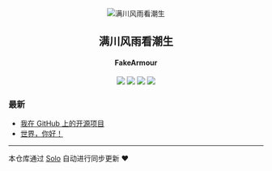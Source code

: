<p align="center"><img alt="满川风雨看潮生" src="https://mylib-1252731652.cos.ap-chengdu.myqcloud.com/63293446_p0.png"></p><h2 align="center">
满川风雨看潮生
</h2>

<h4 align="center">FakeArmour</h4>
<p align="center"><a title="满川风雨看潮生" target="_blank" href="https://github.com/godzhou/solo-blog"><img src="https://img.shields.io/github/last-commit/godzhou/solo-blog.svg?style=flat-square&color=FF9900"></a>
<a title="GitHub repo size in bytes" target="_blank" href="https://github.com/godzhou/solo-blog"><img src="https://img.shields.io/github/repo-size/godzhou/solo-blog.svg?style=flat-square"></a>
<a title="Solo Version" target="_blank" href="https://github.com/b3log/solo/releases"><img src="https://img.shields.io/badge/solo-3.6.4-f1e05a.svg?style=flat-square&color=blueviolet"></a>
<a title="Hits" target="_blank" href="https://github.com/b3log/hits"><img src="https://hits.b3log.org/godzhou/solo-blog.svg"></a></p>

### 最新

* [我在 GitHub 上的开源项目](http://www.fakearmour.xyz/my-github-repos)
* [世界，你好！](http://www.fakearmour.xyz/hello-solo)



---

本仓库通过 [Solo](https://github.com/b3log/solo) 自动进行同步更新 ❤️ 